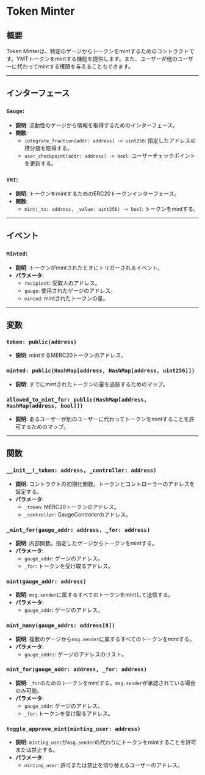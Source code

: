 # Token Minter

## 概要

Token Minterは、特定のゲージからトークンをmintするためのコントラクトです。YMTトークンをmintする機能を提供します。また、ユーザーが他のユーザーに代わってmintする権限を与えることもできます。

---

## インターフェース

### `Gauge`:
- **説明**: 流動性のゲージから情報を取得するためのインターフェース。
- **関数**:
  - `integrate_fraction(addr: address) -> uint256`: 指定したアドレスの積分値を取得する。
  - `user_checkpoint(addr: address) -> bool`: ユーザーチェックポイントを更新する。

### `YMT`:
- **説明**: トークンをmintするためのERC20トークンインターフェース。
- **関数**:
  - `mint(_to: address, _value: uint256) -> bool`: トークンをmintする。

---

## イベント

### `Minted`:
- **説明**: トークンがmintされたときにトリガーされるイベント。
- **パラメータ**:
  - `recipient`: 受取人のアドレス。
  - `gauge`: 使用されたゲージのアドレス。
  - `minted`: mintされたトークンの量。

---

## 変数

### `token: public(address)`
- **説明**: mintするMERC20トークンのアドレス。

### `minted: public(HashMap[address, HashMap[address, uint256]])`
- **説明**: すでにmintされたトークンの量を追跡するためのマップ。

### `allowed_to_mint_for: public(HashMap[address, HashMap[address, bool]])`
- **説明**: あるユーザーが別のユーザーに代わってトークンをmintすることを許可するためのマップ。

---

## 関数

### `__init__(_token: address, _controller: address)`
- **説明**: コントラクトの初期化関数。トークンとコントローラーのアドレスを設定する。
- **パラメータ**:
  - `_token`: MERC20トークンのアドレス。
  - `_controller`: GaugeControllerのアドレス。

### `_mint_for(gauge_addr: address, _for: address)`
- **説明**: 内部関数。指定したゲージからトークンをmintする。
- **パラメータ**:
  - `gauge_addr`: ゲージのアドレス。
  - `_for`: トークンを受け取るアドレス。

### `mint(gauge_addr: address)`
- **説明**: `msg.sender`に属するすべてのトークンをmintして送信する。
- **パラメータ**:
  - `gauge_addr`: ゲージのアドレス。

### `mint_many(gauge_addrs: address[8])`
- **説明**: 複数のゲージから`msg.sender`に属するすべてのトークンをmintする。
- **パラメータ**:
  - `gauge_addrs`: ゲージのアドレスのリスト。

### `mint_for(gauge_addr: address, _for: address)`
- **説明**: `_for`のためのトークンをmintする。`msg.sender`が承認されている場合のみ可能。
- **パラメータ**:
  - `gauge_addr`: ゲージのアドレス。
  - `_for`: トークンを受け取るアドレス。

### `toggle_approve_mint(minting_user: address)`
- **説明**: `minting_user`が`msg.sender`の代わりにトークンをmintすることを許可または禁止する。
- **パラメータ**:
  - `minting_user`: 許可または禁止を切り替えるユーザーのアドレス。
